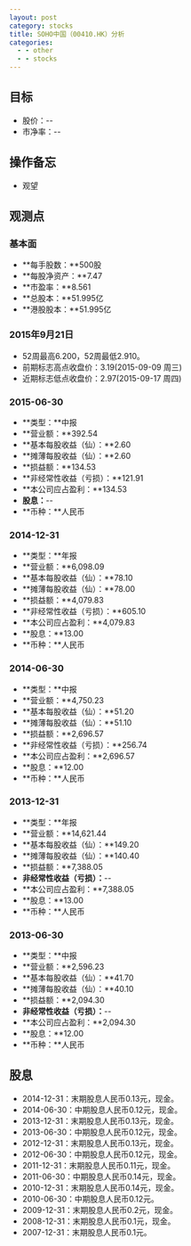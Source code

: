 ```yaml
---
layout: post
category: stocks
title: SOHO中国（00410.HK）分析
categories:
  - - other
  - - stocks
---
```


## 目标 ##

- 股价：--
- 市净率：--

## 操作备忘 ##

- 观望

## 观测点 ##

### 基本面 ###

- **每手股数：**500股
- **每股净资产：**7.47
- **市盈率：**8.561
- **总股本：**51.995亿
- **港股股本：**51.995亿

### 2015年9月21日 ###

- 52周最高6.200，52周最低2.910。
- 前期标志高点收盘价：3.19(2015-09-09 周三)
- 近期标志低点收盘价：2.97(2015-09-17 周四)

### 2015-06-30 ###

- **类型：**中报
- **营业额：**392.54
- **基本每股收益（仙）：**2.60
- **摊薄每股收益（仙）：**2.60
- **损益额：**134.53
- **非经常性收益（亏损）：**121.91
- **本公司应占盈利：**134.53
- **股息：**--
- **币种：**人民币

### 2014-12-31 ###

- **类型：**年报
- **营业额：**6,098.09
- **基本每股收益（仙）：**78.10
- **摊薄每股收益（仙）：**78.00
- **损益额：**4,079.83
- **非经常性收益（亏损）：**605.10
- **本公司应占盈利：**4,079.83
- **股息：**13.00
- **币种：**人民币

### 2014-06-30 ###

- **类型：**中报
- **营业额：**4,750.23
- **基本每股收益（仙）：**51.20
- **摊薄每股收益（仙）：**51.10
- **损益额：**2,696.57
- **非经常性收益（亏损）：**256.74
- **本公司应占盈利：**2,696.57
- **股息：**12.00
- **币种：**人民币

### 2013-12-31 ###

- **类型：**年报
- **营业额：**14,621.44
- **基本每股收益（仙）：**149.20
- **摊薄每股收益（仙）：**140.40
- **损益额：**7,388.05
- **非经常性收益（亏损）：**--
- **本公司应占盈利：**7,388.05
- **股息：**13.00
- **币种：**人民币

### 2013-06-30 ###

- **类型：**中报
- **营业额：**2,596.23
- **基本每股收益（仙）：**41.70
- **摊薄每股收益（仙）：**40.10
- **损益额：**2,094.30
- **非经常性收益（亏损）：**--
- **本公司应占盈利：**2,094.30
- **股息：**12.00
- **币种：**人民币

## 股息 ##

- 2014-12-31：末期股息人民币0.13元，现金。
- 2014-06-30：中期股息人民币0.12元，现金。
- 2013-12-31：末期股息人民币0.13元，现金。
- 2013-06-30：中期股息人民币0.12元，现金。
- 2012-12-31：末期股息人民币0.13元，现金。
- 2012-06-30：中期股息人民币0.12元，现金。
- 2011-12-31：末期股息人民币0.11元，现金。
- 2011-06-30：中期股息人民币0.14元，现金。
- 2010-12-31：末期股息人民币0.14元，现金。
- 2010-06-30：中期股息人民币0.12元。
- 2009-12-31：末期股息人民币0.2元，现金。
- 2008-12-31：末期股息人民币0.1元，现金。
- 2007-12-31：末期股息人民币0.1元。
